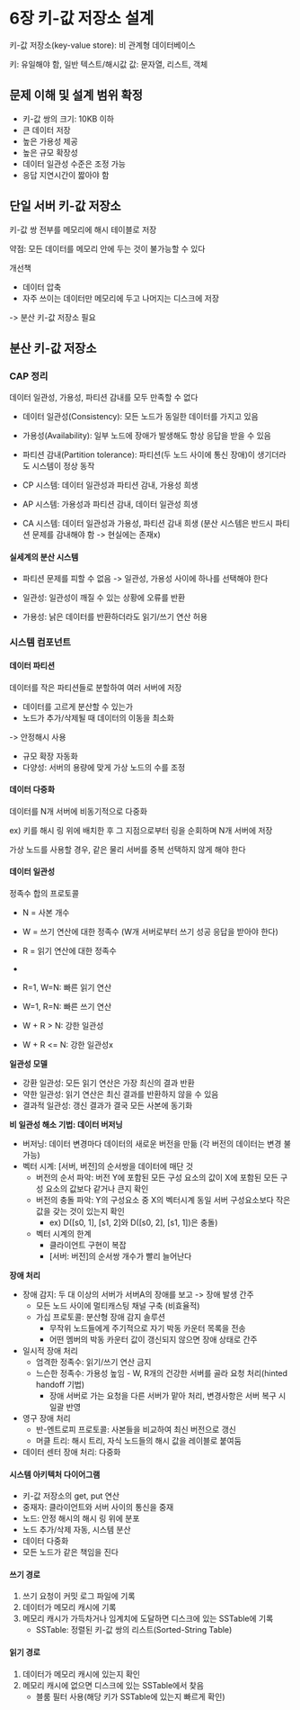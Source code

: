 # 6장 키-값 저장소 설계

키-값 저장소(key-value store): 비 관계형 데이터베이스

키: 유일해야 함, 일반 텍스트/해시값
값: 문자열, 리스트, 객체

## 문제 이해 및 설계 범위 확정

- 키-값 쌍의 크기: 10KB 이하
- 큰 데이터 저장
- 높은 가용성 제공
- 높은 규모 확장성
- 데이터 일관성 수준은 조정 가능
- 응답 지연시간이 짧아야 함

## 단일 서버 키-값 저장소

키-값 쌍 전부를 메모리에 해시 테이블로 저장

약점: 모든 데이터를 메모리 안에 두는 것이 불가능할 수 있다

개선책

- 데이터 압축
- 자주 쓰이는 데이터만 메모리에 두고 나머지는 디스크에 저장

-> 분산 키-값 저장소 필요

## 분산 키-값 저장소

### CAP 정리

데이터 일관성, 가용성, 파티션 감내를 모두 만족할 수 없다

- 데이터 일관성(Consistency): 모든 노드가 동일한 데이터를 가지고 있음
- 가용성(Availability): 일부 노드에 장애가 발생해도 항상 응답을 받을 수 있음
- 파티션 감내(Partition tolerance): 파티션(두 노드 사이에 통신 장애)이 생기더라도 시스템이 정상 동작


- CP 시스템: 데이터 일관성과 파티션 감내, 가용성 희생
- AP 시스템: 가용성과 파티션 감내, 데이터 일관성 희생
- CA 시스템: 데이터 일관성과 가용성, 파티션 감내 희생 (분산 시스템은 반드시 파티션 문제를 감내해야 함 -> 현실에는 존재x)

#### 실세계의 분산 시스템

- 파티션 문제를 피할 수 없음 -> 일관성, 가용성 사이에 하나를 선택해야 한다

- 일관성: 일관성이 깨질 수 있는 상황에 오류를 반환
- 가용성: 낡은 데이터를 반환하더라도 읽기/쓰기 연산 허용

### 시스템 컴포넌트

#### 데이터 파티션

데이터를 작은 파티션들로 분할하여 여러 서버에 저장

- 데이터를 고르게 분산할 수 있는가
- 노드가 추가/삭제될 때 데이터의 이동을 최소화

-> 안정해시 사용

- 규모 확장 자동화
- 다양성: 서버의 용량에 맞게 가상 노드의 수를 조정

#### 데이터 다중화

데이터를 N개 서버에 비동기적으로 다중화

ex) 키를 해시 링 위에 배치한 후 그 지점으로부터 링을 순회하며 N개 서버에 저장

가상 노드를 사용할 경우, 같은 물리 서버를 중복 선택하지 않게 해야 한다

#### 데이터 일관성

정족수 합의 프로토콜

- N = 사본 개수
- W = 쓰기 연산에 대한 정족수 (W개 서버로부터 쓰기 성공 응답을 받아야 한다)
- R = 읽기 연산에 대한 정족수

-
- R=1, W=N: 빠른 읽기 연산
- W=1, R=N: 빠른 쓰기 연산
- W + R > N: 강한 일관성
- W + R <= N: 강한 일관성x

**일관성 모델**

- 강환 일관성: 모든 읽기 연산은 가장 최신의 결과 반환
- 약한 일관성: 읽기 연산은 최신 결과를 반환하지 않을 수 있음
- 결과적 일관성: 갱신 결과가 결국 모든 사본에 동기화

**비 일관성 해소 기법: 데이터 버저닝**

- 버저닝: 데이터 변경마다 데이터의 새로운 버전을 만듦 (각 버전의 데이터는 변경 불가능)
- 벡터 시계: [서버, 버전]의 순서쌍을 데이터에 매단 것
    - 버전의 순서 파악: 버전 Y에 포함된 모든 구성 요소의 값이 X에 포함된 모든 구성 요소의 값보다 같거나 큰지 확인
    - 버전의 충돌 파악: Y의 구성요소 중 X의 벡터시계 동일 서버 구성요소보다 작은 값을 갖는 것이 있는지 확인
        - ex) D([s0, 1], [s1, 2]와 D([s0, 2], [s1, 1])은 충돌)
    - 벡터 시계의 한계
        - 클라이언트 구현이 복잡
        - [서버: 버전]의 순서쌍 개수가 빨리 늘어난다

**장애 처리**

- 장애 감지: 두 대 이상의 서버가 서버A의 장애를 보고 -> 장애 발생 간주
    - 모든 노드 사이에 멀티캐스팅 채널 구축 (비효율적)
    - 가십 프로토콜: 분산형 장애 감지 솔루션
        - 무작위 노드들에게 주기적으로 자기 박동 카운터 목록을 전송
        - 어떤 멤버의 박동 카운터 값이 갱신되지 않으면 장애 상태로 간주
- 일시적 장애 처리
    - 엄격한 정족수: 읽기/쓰기 연산 금지
    - 느슨한 정족수: 가용성 높임 - W, R개의 건강한 서버를 골라 요청 처리(hinted handoff 기법)
        - 장애 서버로 가는 요청을 다른 서버가 맡아 처리, 변경사항은 서버 복구 시 일괄 반영
- 영구 장애 처리
    - 반-엔트로피 프로토콜: 사본들을 비교하여 최신 버전으로 갱신
    - 머클 트리: 해시 트리, 자식 노드들의 해시 값을 레이블로 붙여둠
- 데이터 센터 장애 처리: 다중화

#### 시스템 아키텍처 다이어그램

- 키-값 저장소의 get, put 연산
- 중재자: 클라이언트와 서버 사이의 통신을 중재
- 노드: 안정 해시의 해시 링 위에 분포
- 노드 추가/삭제 자동, 시스템 분산
- 데이터 다중화
- 모든 노드가 같은 책임을 진다

#### 쓰기 경로

1. 쓰기 요청이 커밋 로그 파일에 기록
2. 데이터가 메모리 캐시에 기록
3. 메모리 캐시가 가득차거나 임계치에 도달하면 디스크에 있는 SSTable에 기록
    - SSTable: 정렬된 키-값 쌍의 리스트(Sorted-String Table)

#### 읽기 경로

1. 데이터가 메모리 캐시에 있는지 확인
2. 메모리 캐시에 없으면 디스크에 있는 SSTable에서 찾음
    - 블룸 필터 사용(해당 키가 SSTable에 있는지 빠르게 확인)
   